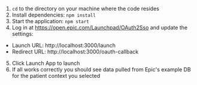 
1. `cd` to the directory on your machine where the code resides
2. Install dependencies: `npm install`
3. Start the application: `npm start`
4. Log in at https://open.epic.com/Launchpad/OAuth2Sso and update the settings: 
  - Launch URL: http://localhost:3000/launch
  - Redirect URL: http://localhost:3000/oauth-callback
5. Click Launch App to launch
6. If all works correctly you should see data pulled from Epic's example DB for the patient context you selected
